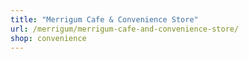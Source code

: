 ```yaml
---
title: "Merrigum Cafe & Convenience Store"
url: /merrigum/merrigum-cafe-and-convenience-store/
shop: convenience
---
```

